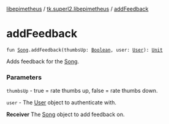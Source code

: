 [libepimetheus](../index.md) / [tk.superl2.libepimetheus](index.md) / [addFeedback](./add-feedback.md)

# addFeedback

`fun `[`Song`](../tk.superl2.libepimetheus.data/-song/index.md)`.addFeedback(thumbsUp: `[`Boolean`](https://kotlinlang.org/api/latest/jvm/stdlib/kotlin/-boolean/index.html)`, user: `[`User`](-user/index.md)`): `[`Unit`](https://kotlinlang.org/api/latest/jvm/stdlib/kotlin/-unit/index.html)

Adds feedback for the [Song](../tk.superl2.libepimetheus.data/-song/index.md).

### Parameters

`thumbsUp` - true = rate thumbs up, false = rate thumbs down.

`user` - The [User](-user/index.md) object to authenticate with.

**Receiver**
The [Song](../tk.superl2.libepimetheus.data/-song/index.md) object to add feedback on.

